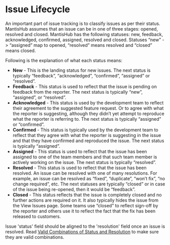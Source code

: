 # Issue Lifecycle

An important part of issue tracking is to classify issues as per their status. MantisHub assumes that an issue can be in one of three stages: opened, resolved and closed. MantisHub has the following statuses: new, feedback, acknowledged, confirmed, assigned, resolved and closed. Statuses “new” -> “assigned” map to opened, “resolved” means resolved and “closed” means closed.

Following is the explanation of what each status means:

- **New** - This is the landing status for new issues. The next status is typically “feedback”, “acknowledged”, “confirmed”, “assigned” or “resolved”.
- **Feedback** - This status is used to reflect that the issue is pending on feedback from the reporter. The next status is typically “new”, “assigned”, or “resolved”.
- **Acknowledged** - This status is used by the development team to reflect their agreement to the suggested feature request. Or to agree with what the reporter is suggesting, although they didn’t yet attempt to reproduce what the reporter is referring to. The next status is typically “assigned” or “confirmed”.
- **Confirmed** - This status is typically used by the development team to reflect that they agree with what the reporter is suggesting in the issue and that they have confirmed and reproduced the issue. The next status is typically “assigned”.
- **Assigned** - This status is used to reflect that the issue has been assigned to one of the team members and that such team member is actively working on the issue. The next status is typically “resolved”.
- **Resolved** - This status is used to reflect that the issue has been resolved. An issue can be resolved with one of many resolutions. For example, an issue can be resolved as “fixed”, “duplicate”, “won’t fix”, “no change required”, etc. The next statuses are typically “closed” or in case of the issue being re-opened, then it would be “feedback”.
- **Closed** - This status reflects that the issue is completely closed and no further actions are required on it. It also typically hides the issue from the View Issues page. Some teams use “closed” to reflect sign-off by the reporter and others use it to reflect the fact that the fix has been released to customers.


Issue 'status' field should be aligned to the 'resolution' field once an issue is resolved. Read [Valid Combinations of Status and Resolution](/issue_management/combs_status_resol) to make sure they are valid combinations. 
